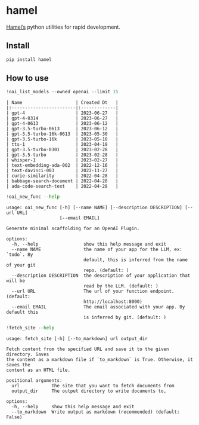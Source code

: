 # hamel

<!-- WARNING: THIS FILE WAS AUTOGENERATED! DO NOT EDIT! -->

[Hamel’s](https://hamel.dev) python utilities for rapid development.

## Install

``` sh
pip install hamel
```

## How to use

``` python
!oai_list_models --owned openai --limit 15
```

    | Name                    | Created Dt   |
    |:------------------------|:-------------|
    | gpt-4                   | 2023-06-27   |
    | gpt-4-0314              | 2023-06-27   |
    | gpt-4-0613              | 2023-06-12   |
    | gpt-3.5-turbo-0613      | 2023-06-12   |
    | gpt-3.5-turbo-16k-0613  | 2023-05-30   |
    | gpt-3.5-turbo-16k       | 2023-05-10   |
    | tts-1                   | 2023-04-19   |
    | gpt-3.5-turbo-0301      | 2023-02-28   |
    | gpt-3.5-turbo           | 2023-02-28   |
    | whisper-1               | 2023-02-27   |
    | text-embedding-ada-002  | 2022-12-16   |
    | text-davinci-003        | 2022-11-27   |
    | curie-similarity        | 2022-04-28   |
    | babbage-search-document | 2022-04-28   |
    | ada-code-search-text    | 2022-04-28   |

``` python
!oai_new_func --help
```

    usage: oai_new_func [-h] [--name NAME] [--description DESCRIPTION] [--url URL]
                        [--email EMAIL]

    Generate minimal scaffolding for an OpenAI Plugin.

    options:
      -h, --help                 show this help message and exit
      --name NAME                the name of your app for the LLM, ex: `todo`. By
                                 default, this is inferred from the name of your git
                                 repo. (default: )
      --description DESCRIPTION  the description of your application that will be
                                 read by the LLM. (default: )
      --url URL                  The url of your function endpoint. (default:
                                 http://localhost:8000)
      --email EMAIL              The email associated with your app. By default this
                                 is inferred by git. (default: )

``` python
!fetch_site --help
```

    usage: fetch_site [-h] [--to_markdown] url output_dir

    Fetch content from the specified URL and save it to the given directory. Saves
    the content as a markdown file if `to_markdown` is True. Otherwise, it saves the
    content as an HTML file.

    positional arguments:
      url            The site that you want to fetch documents from
      output_dir     The output directory to write documents to,

    options:
      -h, --help     show this help message and exit
      --to_markdown  Write output as markdown (recommended) (default: False)
